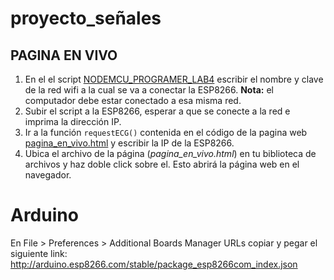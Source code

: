 # proyecto_señales

## PAGINA EN VIVO
1. En el  el script [NODEMCU_PROGRAMER_LAB4](NODEMCU_PROGRAMER_LAB4\NODEMCU_PROGRAMER_LAB4.ino) escribir el nombre y clave de la red wifi a la cual se va a conectar la ESP8266. **Nota:** el computador debe estar conectado a esa misma red.
2. Subir el script a la ESP8266, esperar a que se conecte a la red e imprima la dirección IP.
3. Ir a la función `requestECG()` contenida en el código de la pagina web [pagina_en_vivo.html](pagina_en_vivo.html) y escribir la IP de la ESP8266.
4. Ubica el archivo de la página (_pagina_en_vivo.html_) en tu biblioteca de archivos y haz doble click sobre el. Esto abrirá la página web en el navegador.

# Arduino
En File > Preferences > Additional Boards Manager URLs copiar y pegar el siguiente link:
http://arduino.esp8266.com/stable/package_esp8266com_index.json

